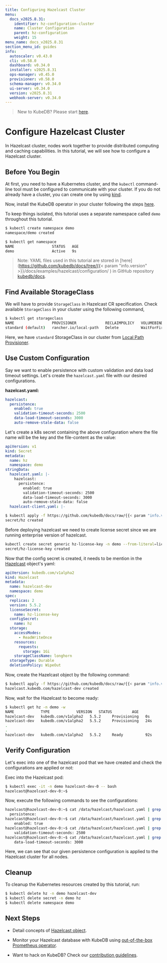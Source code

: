 ```yaml
---
title: Configuring Hazelcast Cluster
menu:
  docs_v2025.8.31:
    identifier: hz-configuration-cluster
    name: Cluster Configuration
    parent: hz-configuration
    weight: 15
menu_name: docs_v2025.8.31
section_menu_id: guides
info:
  autoscaler: v0.43.0
  cli: v0.58.0
  dashboard: v0.34.0
  installer: v2025.8.31
  ops-manager: v0.45.0
  provisioner: v0.58.0
  schema-manager: v0.34.0
  ui-server: v0.34.0
  version: v2025.8.31
  webhook-server: v0.34.0
---
```


> New to KubeDB? Please start [here](/docs/v2025.8.31/README).

# Configure Hazelcast Cluster

In Hazelcast cluster, nodes work together to provide distributed computing and caching capabilities. In this tutorial, we will see how to configure a Hazelcast cluster.

## Before You Begin

At first, you need to have a Kubernetes cluster, and the `kubectl` command-line tool must be configured to communicate with your cluster. If you do not already have a cluster, you can create one by using [kind](https://kind.sigs.k8s.io/docs/user/quick-start/).

Now, install the KubeDB operator in your cluster following the steps [here](/docs/v2025.8.31/setup/README).

To keep things isolated, this tutorial uses a separate namespace called `demo` throughout this tutorial.

```bash
$ kubectl create namespace demo
namespace/demo created

$ kubectl get namespace
NAME                 STATUS   AGE
demo                 Active   9s
```

> Note: YAML files used in this tutorial are stored in [here](https://github.com/kubedb/docs/tree/{{< param "info.version" >}}/docs/examples/hazelcast/configuration/
) in GitHub repository [kubedb/docs](https://github.com/kubedb/docs).

## Find Available StorageClass

We will have to provide `StorageClass` in Hazelcast CR specification. Check available `StorageClass` in your cluster using the following command,

```bash
$ kubectl get storageclass
NAME                 PROVISIONER             RECLAIMPOLICY   VOLUMEBINDINGMODE      ALLOWVOLUMEEXPANSION   AGE
standard (default)   rancher.io/local-path   Delete          WaitForFirstConsumer   false                  1h
```

Here, we have `standard` StorageClass in our cluster from [Local Path Provisioner](https://github.com/rancher/local-path-provisioner).

## Use Custom Configuration

Say we want to enable persistence with custom validation and data load timeout settings. Let's create the `hazelcast.yaml` file with our desired configurations.

**hazelcast.yaml:**

```yaml
hazelcast:
  persistence:
    enabled: true
    validation-timeout-seconds: 2500
    data-load-timeout-seconds: 3000
    auto-remove-stale-data: false
```

Let's create a k8s secret containing the above configuration where the file name will be the key and the file-content as the value:

```yaml
apiVersion: v1
kind: Secret
metadata:
  name: hz
  namespace: demo
stringData:
  hazelcast.yaml: |-
    hazelcast:
      persistence:
        enabled: true
        validation-timeout-seconds: 2500
        data-load-timeout-seconds: 3000
        auto-remove-stale-data: false
  hazelcast-client.yaml: |-
```

```bash
$ kubectl apply -f https://github.com/kubedb/docs/raw/{{< param "info.version" >}}/docs/examples/hazelcast/configuration/configsecret-combine.yaml
secret/hz created
```
Before deploying hazelcast we need to create license secret since we are running enterprise version of hazelcast.

```bash
kubectl create secret generic hz-license-key -n demo --from-literal=licenseKey='your hazelcast license key'
secret/hz-license-key created
```
Now that the config secret is created, it needs to be mention in the [Hazelcast](/docs/v2025.8.31/guides/hazelcast/concepts/hazelcast) object's yaml:

```yaml
apiVersion: kubedb.com/v1alpha2
kind: Hazelcast
metadata:
  name: hazelcast-dev
  namespace: demo
spec:
  replicas: 2
  version: 5.5.2
  licenseSecret:
    name: hz-license-key
  configSecret:
    name: hz
  storage:
    accessModes:
      - ReadWriteOnce
    resources:
      requests:
        storage: 1Gi
    storageClassName: longhorn
  storageType: Durable
  deletionPolicy: WipeOut
```

Now, create the Hazelcast object by the following command:

```bash
$ kubectl apply -f https://github.com/kubedb/docs/raw/{{< param "info.version" >}}/docs/examples/hazelcast/configuration/hazelcast-config.yaml
hazelcast.kubedb.com/hazelcast-dev created
```

Now, wait for the Hazelcast to become ready:

```bash
$ kubectl get hz -n demo -w
NAME            TYPE            VERSION   STATUS         AGE
hazelcast-dev   kubedb.com/v1alpha2   5.5.2     Provisioning   0s
hazelcast-dev   kubedb.com/v1alpha2   5.5.2     Provisioning   24s
.
.
hazelcast-dev   kubedb.com/v1alpha2   5.5.2     Ready          92s
```

## Verify Configuration

Let's exec into one of the hazelcast pod that we have created and check the configurations are applied or not:

Exec into the Hazelcast pod:

```bash
$ kubectl exec -it -n demo hazelcast-dev-0 -- bash
hazelcast@hazelcast-dev-0:~$ 
```

Now, execute the following commands to see the configurations:
```bash
hazelcast@hazelcast-dev-0:~$ cat /data/hazelcast/hazelcast.yaml | grep persistence
  persistence:
hazelcast@hazelcast-dev-0:~$ cat /data/hazelcast/hazelcast.yaml | grep enabled
    enabled: true
hazelcast@hazelcast-dev-0:~$ cat /data/hazelcast/hazelcast.yaml | grep validation-timeout-seconds
    validation-timeout-seconds: 2500
hazelcast@hazelcast-dev-0:~$ cat /data/hazelcast/hazelcast.yaml | grep data-load-timeout-seconds
    data-load-timeout-seconds: 3000
```
Here, we can see that our given persistence configuration is applied to the Hazelcast cluster for all nodes.

## Cleanup

To cleanup the Kubernetes resources created by this tutorial, run:

```bash
$ kubectl delete hz -n demo hazelcast-dev 
$ kubectl delete secret -n demo hz 
$ kubectl delete namespace demo
```

## Next Steps

- Detail concepts of [Hazelcast object](/docs/v2025.8.31/guides/hazelcast/concepts/hazelcast).
- Monitor your Hazelcast database with KubeDB using [out-of-the-box Prometheus operator](/docs/v2025.8.31/guides/hazelcast/monitoring/prometheus-operator).

- Want to hack on KubeDB? Check our [contribution guidelines](/docs/v2025.8.31/CONTRIBUTING).
